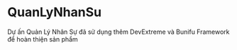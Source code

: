 # QuanLyNhanSu
Dự ấn Quản Lý Nhân Sự đã sử dụng thêm DevExtreme và Bunifu Framework để hoàn thiện sản phẩm
